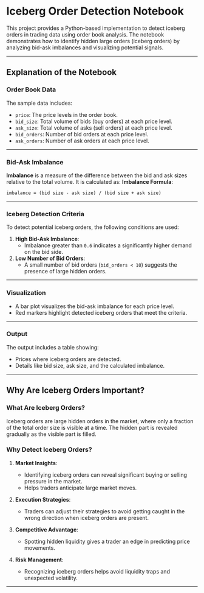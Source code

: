 # Iceberg Order Detection Notebook

This project provides a Python-based implementation to detect iceberg orders in trading data using order book analysis. The notebook demonstrates how to identify hidden large orders (iceberg orders) by analyzing bid-ask imbalances and visualizing potential signals.

---

## Explanation of the Notebook

### **Order Book Data**
The sample data includes:
- `price`: The price levels in the order book.
- `bid_size`: Total volume of bids (buy orders) at each price level.
- `ask_size`: Total volume of asks (sell orders) at each price level.
- `bid_orders`: Number of bid orders at each price level.
- `ask_orders`: Number of ask orders at each price level.

---

### **Bid-Ask Imbalance**
**Imbalance** is a measure of the difference between the bid and ask sizes relative to the total volume. It is calculated as:
**Imbalance Formula**:
```
imbalance = (bid size - ask size) / (bid size + ask size)
```


---

### **Iceberg Detection Criteria**
To detect potential iceberg orders, the following conditions are used:
1. **High Bid-Ask Imbalance**: 
   - Imbalance greater than `0.6` indicates a significantly higher demand on the bid side.
2. **Low Number of Bid Orders**:
   - A small number of bid orders (`bid_orders < 10`) suggests the presence of large hidden orders.

---

### **Visualization**
- A bar plot visualizes the bid-ask imbalance for each price level.
- Red markers highlight detected iceberg orders that meet the criteria.

---

### **Output**
The output includes a table showing:
- Prices where iceberg orders are detected.
- Details like bid size, ask size, and the calculated imbalance.

---

## **Why Are Iceberg Orders Important?**

### **What Are Iceberg Orders?**
Iceberg orders are large hidden orders in the market, where only a fraction of the total order size is visible at a time. The hidden part is revealed gradually as the visible part is filled.

### **Why Detect Iceberg Orders?**
1. **Market Insights**:
   - Identifying iceberg orders can reveal significant buying or selling pressure in the market.
   - Helps traders anticipate large market moves.

2. **Execution Strategies**:
   - Traders can adjust their strategies to avoid getting caught in the wrong direction when iceberg orders are present.

3. **Competitive Advantage**:
   - Spotting hidden liquidity gives a trader an edge in predicting price movements.

4. **Risk Management**:
   - Recognizing iceberg orders helps avoid liquidity traps and unexpected volatility.

---
